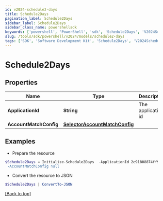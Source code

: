 ```yaml
---
id: v2024-schedule2-days
title: Schedule2Days
pagination_label: Schedule2Days
sidebar_label: Schedule2Days
sidebar_class_name: powershellsdk
keywords: ['powershell', 'PowerShell', 'sdk', 'Schedule2Days', 'V2024Schedule2Days'] 
slug: /tools/sdk/powershell/v2024/models/schedule2-days
tags: ['SDK', 'Software Development Kit', 'Schedule2Days', 'V2024Schedule2Days']
---
```



# Schedule2Days

## Properties

Name | Type | Description | Notes
------------ | ------------- | ------------- | -------------
**ApplicationId** | **String** | The application id | [optional] 
**AccountMatchConfig** | [**SelectorAccountMatchConfig**](selector-account-match-config) |  | [optional] 

## Examples

- Prepare the resource
```powershell
$Schedule2Days = Initialize-Schedule2Days  -ApplicationId 2c91808874ff91550175097daaec161c" `
 -AccountMatchConfig null
```

- Convert the resource to JSON
```powershell
$Schedule2Days | ConvertTo-JSON
```


[[Back to top]](#) 

